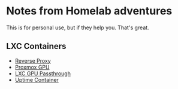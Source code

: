 # Notes from Homelab adventures
This is for personal use, but if they help you. That's great.

## LXC Containers
- [Reverse Proxy](ReverseProxy.md)
- [Proxmox GPU](proxmox_gpu.md)
- [LXC GPU Passthrough](lxc_gpu_passthrough.md)
- [Uptime Container](uptime_ubuntu.md)